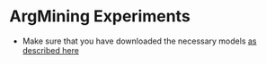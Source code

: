 # ArgMining Experiments
* Make sure that you have downloaded the necessary models [as described here](../../README.md)